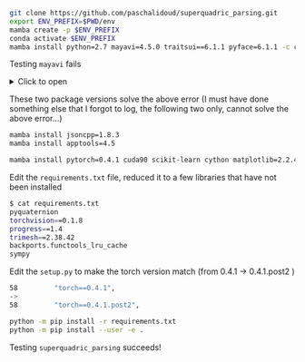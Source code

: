 ```bash
git clone https://github.com/paschalidoud/superquadric_parsing.git
export ENV_PREFIX=$PWD/env
mamba create -p $ENV_PREFIX 
conda activate $ENV_PREFIX
mamba install python=2.7 mayavi=4.5.0 traitsui==6.1.1 pyface=6.1.1 -c conda-forge
```

Testing `mayavi` fails

<details><summary>Click to open</summary>
<p>

```bash
$ python -c "from mayavi import mlab"
Traceback (most recent call last):
  File "<string>", line 1, in <module>
  File "/home/luod/proteinSimplify/ibexHelpPy2_2/env/lib/python2.7/site-packages/mayavi/mlab.py", line 27, in <module>
    from mayavi.tools.camera import view, roll, yaw, pitch, move
  File "/home/luod/proteinSimplify/ibexHelpPy2_2/env/lib/python2.7/site-packages/mayavi/tools/camera.py", line 25, in <module>
    from .engine_manager import get_engine
  File "/home/luod/proteinSimplify/ibexHelpPy2_2/env/lib/python2.7/site-packages/mayavi/tools/engine_manager.py", line 14, in <module>
    from mayavi.core.engine import Engine
  File "/home/luod/proteinSimplify/ibexHelpPy2_2/env/lib/python2.7/site-packages/mayavi/core/engine.py", line 12, in <module>
    import vtk
  File "/home/luod/proteinSimplify/ibexHelpPy2_2/env/lib/python2.7/site-packages/vtk/__init__.py", line 112, in <module>
    from .vtkIOParallel import *
  File "/home/luod/proteinSimplify/ibexHelpPy2_2/env/lib/python2.7/site-packages/vtk/vtkIOParallel.py", line 9, in <module>
    from vtkIOParallelPython import *
ImportError: No module named vtkIOParallelPython
________________________________________________________________________________
Do you have vtk and its Python bindings installed properly?
```

I do have `/home/luod/proteinSimplify/ibexHelpPy2_2/env/lib/python2.7/site-packages/vtk`, so according to this [hint](https://stackoverflow.com/a/956889)
```bash
export LD_LIBRARY_PATH=$LD_LIBRARY_PATH:/home/luod/proteinSimplify/ibexHelpPy2_2/env/lib/python2.7/site-packages

$ python -c "from mayavi import mlab"
Traceback (most recent call last):
  File "<string>", line 1, in <module>
  File "/home/luod/proteinSimplify/ibexHelpPy2_2/env/lib/python2.7/site-packages/mayavi/mlab.py", line 27, in <module>
    from mayavi.tools.camera import view, roll, yaw, pitch, move
  File "/home/luod/proteinSimplify/ibexHelpPy2_2/env/lib/python2.7/site-packages/mayavi/tools/camera.py", line 25, in <module>
    from .engine_manager import get_engine
  File "/home/luod/proteinSimplify/ibexHelpPy2_2/env/lib/python2.7/site-packages/mayavi/tools/engine_manager.py", line 14, in <module>
    from mayavi.core.engine import Engine
  File "/home/luod/proteinSimplify/ibexHelpPy2_2/env/lib/python2.7/site-packages/mayavi/core/engine.py", line 12, in <module>
    import vtk
  File "/home/luod/proteinSimplify/ibexHelpPy2_2/env/lib/python2.7/site-packages/vtk/__init__.py", line 112, in <module>
    from .vtkIOParallel import *
  File "/home/luod/proteinSimplify/ibexHelpPy2_2/env/lib/python2.7/site-packages/vtk/vtkIOParallel.py", line 9, in <module>
    from vtkIOParallelPython import *
ImportError: libjsoncpp.so.0: cannot open shared object file: No such file or directory
________________________________________________________________________________
Do you have vtk and its Python bindings installed properly?
```

According to [this](https://github.com/conda-forge/vtk-feedstock/issues/46#issuecomment-343494640), and [this](https://mfix.netl.doe.gov/forum/t/cannot-open-vtk-output-file/2862/31)

</p>
</details>

These two package versions solve the above error (I must have done something else that I forgot to log, the following two only, cannot solve the above error...)
```bash
mamba install jsoncpp=1.8.3 
mamba install apptools=4.5
```



```bash
mamba install pytorch=0.4.1 cuda90 scikit-learn cython matplotlib=2.2.4 seaborn pillow -c pytorch -c conda-forge
```

Edit the `requirements.txt` file, reduced it to a few libraries that have not been installed 

```bash
$ cat requirements.txt
pyquaternion
torchvision==0.1.8
progress==1.4
trimesh==2.38.42
backports.functools_lru_cache
sympy
```

Edit the `setup.py` to make the torch version match (from 0.4.1 -> 0.4.1.post2 )

```bash
58         "torch==0.4.1",
->
58         "torch==0.4.1.post2",
```

```bash
python -m pip install -r requirements.txt
python -m pip install --user -e .
```

Testing `superquadric_parsing` succeeds!

